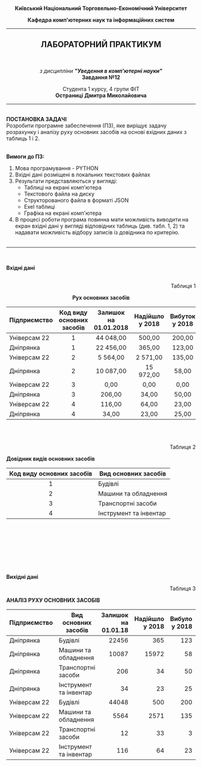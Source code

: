 <center><b>
Київський Національний Торговельно-Економічний Університет

Кафедра комп'ютерних наук та інформаційних систем
</center></b>

---

<center><h2><b>ЛАБОРАТОРНИЙ ПРАКТИКУМ</b></h2><br>

*з дисципліни __"Уведення в комп'ютерні науки"__*<br>
**Завдання №12**

Студента 1 курсу, 4 групи ФІТ<br>
**Остраниці Дмитра Миколайовича**</center>

---


<br>
<b>ПОСТАНОВКА ЗАДАЧІ</b><br>
Розробити програмне забеспечення (ПЗ), яке виріщує задачу розрахунку і аналізу руху основних засобів на основі вхідних даних з таблиць 1 і 2.
<br><br>

**Вимоги до ПЗ:**<br>
   1. Мова програмування - PYTHON
   2. Вхідні дані розміщені в локальних текстових файлах
   3. Результати представляються у вигляді:
       * Таблиці на екрані комп'ютера
       * Текстового файла на диску
       * Структорованого файла в форматі JSON
       * Exel таблиці
       * Графіка на екрані комп'ютера
   4. В процесі роботи програма повинна мати можливість виводити на екран вхідні дані у вигляді відповідних таблиць (див. табл. 1, 2) та надавати можливість відбору записів із довідника по критерію.
<br><br>

---
<br>

**Вхідні дані**
<br><br>

<p align="right">Таблиця 1</p>
<center><b>Рух основних засобів</b></center>

Підприємство | Код виду основних засобів | Залишок на 01.01.2018 | Надійшло у 2018 | Вибуток у 2018
:--- | :---: | :---: | :---: | :---:
Універсам 22 | 1 | 44 048,00 | 500,00 | 200,00
Дніпрянка | 1 | 22 456,00 | 365,00 | 123,00
Універсам 22 | 2 | 5 564,00 | 2 571,00 | 135,00
Дніпрянка | 2 | 10 087,00 | 15 972,00 | 58,00
Універсам 22 | 3 | 0,00 | 0,00 | 0,00
Дніпрянка | 3 | 206,00 | 34,00 | 50,00
Універсам 22 | 4 | 116,00 | 64,00 | 23,00
Дніпрянка | 4 | 34,00 | 23,00 | 25,00

<br><br>
<p align="right">Таблиця 2</p>
<b>Довідник видів основних засобів</b>

Код виду основних засобів | Вид основних засобів
:---: | ---
1 | Будівлі
2 | Машини та обладнення
3 | Транспортні засоби
4 | Інструмент та інвентар

<br><br>
---
<br><br>

**Вихідні дані**

<p align="right">Таблиця 3</p>
<b>АНАЛІЗ РУХУ ОСНОВНИХ ЗАСОБІВ</b>

Підприємство | Вид основних засобів | Залишок на 01.01.18 | Надійшло у 2018 | Вибуло у 2018 | Залишок на 01.01.19 | Зміни вартості за рік
--- | --- | ---: | ---: | ---: | ---: | ---:
Дніпрянка | Будівлі | 22456 | 365 | 123 | 22698 | 242
Дніпрянка | Машини та обладнення | 10087 | 15972 | 58 | 26001 | 15914
Дніпрянка | Транспортні засоби | 206 | 34 | 50 | 190 | -16
Дніпрянка | Інструмент та інвентар | 34 | 23 | 25 | 32 | -2
Універсам 22 | Будівлі | 44048 | 500 | 200 | 44348 | 300
Універсам 22 | Машини та обладнення | 5564 | 2571 | 135 | 8000 | 2436
Універсам 22 | Транспортні засоби | 12 | 33 | 3 | 42 | 30
Універсам 22 | Інструмент та інвентар | 116 | 64 | 23 | 157 | 41